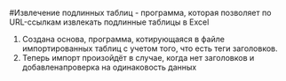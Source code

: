 #Извлечение подлинных таблиц - программа, которая позволяет по URL-ссылкам извлекать подлинные таблицы в Excel
1) Создана основа, программа, котирующаяся в файле импортированных таблиц с учетом того, что есть теги заголовков.
2) Теперь импорт произойдёт в случае, когда нет заголовков и добавлена ​​проверка на одинаковость данных
